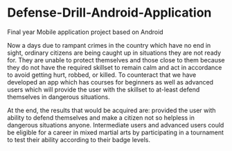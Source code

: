 # Defense-Drill-Android-Application
Final year Mobile application project based on Android 

Now a days due to rampant crimes in the country which have no end in sight, ordinary citizens are being caught up in situations they are not ready for. They are unable to protect themselves and those close to them because they do not have the required skillset to remain calm and act in accordance to avoid getting hurt, robbed, or killed. To counteract that we have developed an app which has courses for beginners as well as advanced users which will provide the user with the skillset to at-least defend themselves in dangerous situations.

At the end, the results that would be acquired are: provided the user with ability to defend themselves and make a citizen not so helpless in dangerous situations anyone. Intermediate users and advanced users could be eligible for a career in mixed martial arts by participating in a tournament to test their ability according to their badge levels. 
